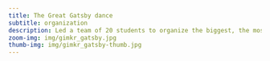 ```yaml
---
title: The Great Gatsby dance
subtitle: organization
description: Led a team of 20 students to organize the biggest, the most extravagant school dance in the history of our high school.
zoom-img: img/gimkr_gatsby.jpg
thumb-img: img/gimkr_gatsby-thumb.jpg
---
```

